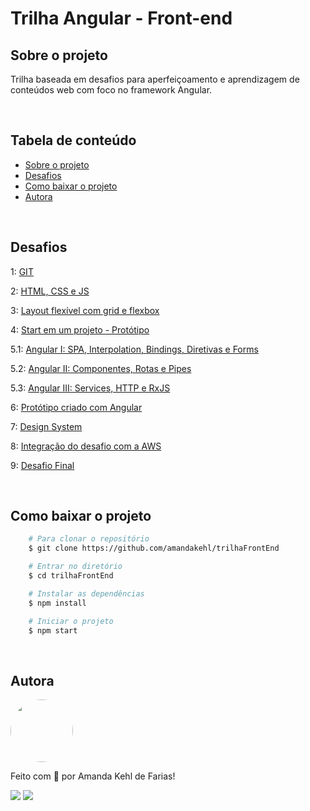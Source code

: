 # **Trilha Angular - Front-end** 

## **Sobre o projeto**
Trilha baseada em desafios para aperfeiçoamento e aprendizagem de conteúdos web com foco no framework Angular. 

<br />

## **Tabela de conteúdo**
<!--ts-->
   * [Sobre o projeto](#sobre-o-projeto)
   * [Desafios](#desafios)
   * [Como baixar o projeto](#como-baixar-o-projeto)
   * [Autora](#autora)
<!--te-->

<br />

## **Desafios**

1: [GIT](https://github.com/amandakehl/trilhaFrontEnd/tree/main/DesafioUm-GIT)

2: [HTML, CSS e JS](https://github.com/amandakehl/trilhaFrontEnd/tree/main/DesafioDois-HTML-CSS)

3: [Layout flexível com grid e flexbox](https://github.com/amandakehl/trilhaFrontEnd/tree/main/DesafioTres-Flexbox-Grid)

4: [Start em um projeto - Protótipo](https://github.com/amandakehl/trilhaFrontEnd/tree/main/DesafioQuatro-Prototipo) 

5.1: [Angular I: SPA, Interpolation, Bindings, Diretivas e Forms](https://github.com/amandakehl/trilhaFrontEnd/tree/main/DesafioCinco-Angular/DesafioCinco-Um)

5.2: [Angular II: Componentes, Rotas e Pipes](https://github.com/amandakehl/trilhaFrontEnd/tree/main/DesafioCinco-Angular/DesafioCinco-Dois)

5.3: [Angular III: Services, HTTP e RxJS](https://github.com/amandakehl/trilhaFrontEnd/tree/main/DesafioCinco-Angular/DesafioCinco-Tres)

6: [Protótipo criado com Angular](https://github.com/amandakehl/trilhaFrontEnd/tree/main/DesafioSeis-Prototipo-Angular)

7: [Design System](https://github.com/amandakehl/trilhaFrontEnd/tree/main/DesafioSete-Design-System)

8: [Integração do desafio com a AWS](https://github.com/amandakehl/trilhaFrontEnd/tree/main/DesafioOito-Integracao)

9: [Desafio Final](https://github.com/amandakehl/trilhaFrontEnd/tree/main/DesafioNove-Final)

<br />

## **Como baixar o projeto**

```bash
    # Para clonar o repositório 
    $ git clone https://github.com/amandakehl/trilhaFrontEnd

    # Entrar no diretório 
    $ cd trilhaFrontEnd

    # Instalar as dependências 
    $ npm install 

    # Iniciar o projeto 
    $ npm start
```

<br />

## **Autora**

<a href="https://github.com/amandakehl">
 <img style="border-radius: 50%;" src="https://avatars.githubusercontent.com/u/73315527?v=4" width="100px;" alt=""/>
</a>

Feito com 💙 por Amanda Kehl de Farias!

  [<img src="https://img.shields.io/badge/Gmail-45BF86?style=for-the-badge&logo=gmail&logoColor=white">](mailto:amandakehldefarias@gmail.com) 
  [<img src="https://img.shields.io/badge/LinkedIn-45BF86?style=for-the-badge&logo=linkedin&logoColor=white">](https://www.linkedin.com/in/amandakehl/) 
